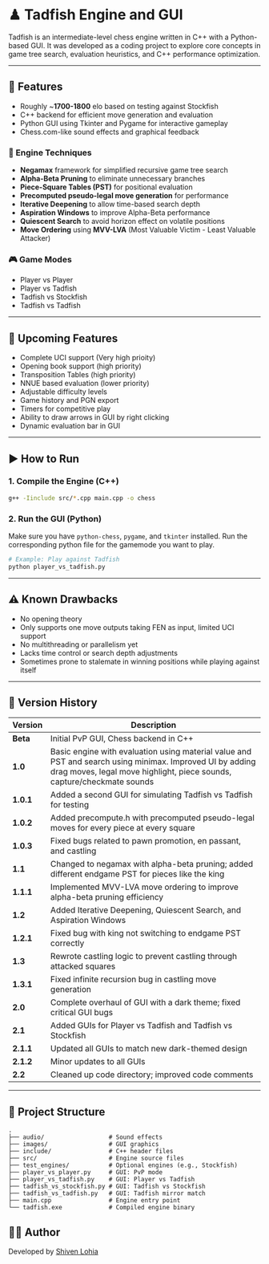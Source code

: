 # ♟ Tadfish Engine and GUI

Tadfish is an intermediate-level chess engine written in C++ with a Python-based GUI. It was developed as a coding project to explore core concepts in game tree search, evaluation heuristics, and C++ performance optimization.

---

## 🔧 Features

* Roughly ~**1700-1800** elo based on testing against Stockfish
* C++ backend for efficient move generation and evaluation
* Python GUI using Tkinter and Pygame for interactive gameplay
* Chess.com-like sound effects and graphical feedback

### 🧠 Engine Techniques

* **Negamax** framework for simplified recursive game tree search
* **Alpha-Beta Pruning** to eliminate unnecessary branches
* **Piece-Square Tables (PST)** for positional evaluation
* **Precomputed pseudo-legal move generation** for performance
* **Iterative Deepening** to allow time-based search depth
* **Aspiration Windows** to improve Alpha-Beta performance
* **Quiescent Search** to avoid horizon effect on volatile positions
* **Move Ordering** using **MVV-LVA** (Most Valuable Victim - Least Valuable Attacker)

### 🎮 Game Modes

* Player vs Player
* Player vs Tadfish
* Tadfish vs Stockfish
* Tadfish vs Tadfish

---

## 🚧 Upcoming Features

* Complete UCI support (Very high prioity)
* Opening book support (high priority)
* Transposition Tables (high priority)
* NNUE based evaluation (lower priority)
* Adjustable difficulty levels
* Game history and PGN export
* Timers for competitive play
* Ability to draw arrows in GUI by right clicking
* Dynamic evaluation bar in GUI

---

## ▶️ How to Run

### 1. Compile the Engine (C++)

```bash
g++ -Iinclude src/*.cpp main.cpp -o chess
```

### 2. Run the GUI (Python)

Make sure you have `python-chess`, `pygame`, and `tkinter` installed. Run the corresponding python file for the gamemode you want to play.

```bash
# Example: Play against Tadfish
python player_vs_tadfish.py
```

---

## ⚠️ Known Drawbacks

* No opening theory
* Only supports one move outputs taking FEN as input, limited UCI support
* No multithreading or parallelism yet
* Lacks time control or search depth adjustments
* Sometimes prone to stalemate in winning positions while playing against itself

---

## 📜 Version History

| Version   | Description                                                                                                                                                                        |
| --------- | ---------------------------------------------------------------------------------------------------------------------------------------------------------------------------------- |
| **Beta**  | Initial PvP GUI, Chess backend in C++                                                                                                                                              |
| **1.0**   | Basic engine with evaluation using material value and PST and search using minimax. Improved UI by adding drag moves, legal move highlight, piece sounds, capture/checkmate sounds |
| **1.0.1** | Added a second GUI for simulating Tadfish vs Tadfish for testing                                                                                                                   |
| **1.0.2** | Added precompute.h with precomputed pseudo-legal moves for every piece at every square                                                                                             |
| **1.0.3** | Fixed bugs related to pawn promotion, en passant, and castling                                                                                                                     |
| **1.1**   | Changed to negamax with alpha-beta pruning; added different endgame PST for pieces like the king                                                                                   |
| **1.1.1** | Implemented MVV-LVA move ordering to improve alpha-beta pruning efficiency                                                                                                         |
| **1.2**   | Added Iterative Deepening, Quiescent Search, and Aspiration Windows                                                                                                                |
| **1.2.1** | Fixed bug with king not switching to endgame PST correctly                                                                                                                         |
| **1.3**   | Rewrote castling logic to prevent castling through attacked squares                                                                                                                |
| **1.3.1** | Fixed infinite recursion bug in castling move generation                                                                                                                           |
| **2.0**   | Complete overhaul of GUI with a dark theme; fixed critical GUI bugs                                                                                                                |
| **2.1**   | Added GUIs for Player vs Tadfish and Tadfish vs Stockfish                                                                                                                          |
| **2.1.1** | Updated all GUIs to match new dark-themed design                                                                                                                                   |
| **2.1.2** | Minor updates to all GUIs                                                                                                                                                          |
| **2.2**   | Cleaned up code directory; improved code comments                                                                                                                                  |

---

## 📁 Project Structure

```
.
├── audio/                  # Sound effects
├── images/                 # GUI graphics
├── include/                # C++ header files
├── src/                    # Engine source files
├── test_engines/           # Optional engines (e.g., Stockfish)
├── player_vs_player.py     # GUI: PvP mode
├── player_vs_tadfish.py    # GUI: Player vs Tadfish
├── tadfish_vs_stockfish.py # GUI: Tadfish vs Stockfish
├── tadfish_vs_tadfish.py   # GUI: Tadfish mirror match
├── main.cpp                # Engine entry point
└── tadfish.exe             # Compiled engine binary
```

## 👨‍💼 Author

Developed by [Shiven Lohia](https://github.com/shiven-lohia)
